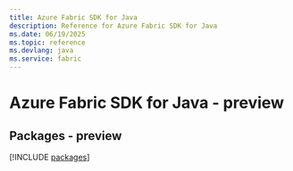 ```yaml
---
title: Azure Fabric SDK for Java
description: Reference for Azure Fabric SDK for Java
ms.date: 06/19/2025
ms.topic: reference
ms.devlang: java
ms.service: fabric
---
```

# Azure Fabric SDK for Java - preview
## Packages - preview
[!INCLUDE [packages](fabric-index.md)]